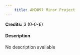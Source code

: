 ```yaml
---
    title: AMD897 Minor Project
---
```

**Credits:** 3 (0-0-6)



#### Description 
No description available